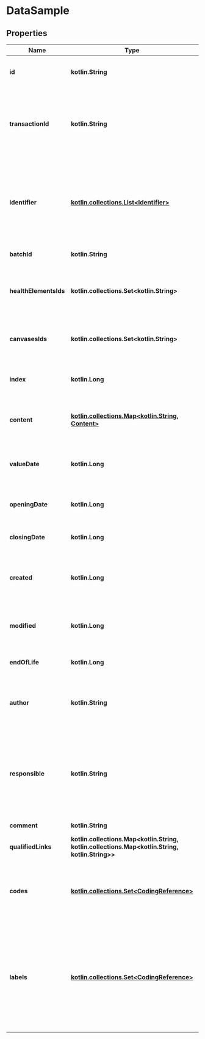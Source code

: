 
# DataSample

## Properties
Name | Type | Description | Notes
------------ | ------------- | ------------- | -------------
**id** | **kotlin.String** | The Id of the Data sample. We encourage using either a v4 UUID or a HL7 Id. |  [optional]
**transactionId** | **kotlin.String** | The transactionId is used when a single data sample had to be split into parts for technical reasons. Several data samples with the same non null transaction id form one single data sample |  [optional]
**identifier** | [**kotlin.collections.List&lt;Identifier&gt;**](Identifier.md) | Typically used for business / client identifiers. An identifier should identify a data sample uniquely and unambiguously. However, iCure can&#39;t guarantee the uniqueness of those identifiers : This is something you need to take care of. | 
**batchId** | **kotlin.String** | Id of the batch that embeds this data sample |  [optional]
**healthElementsIds** | **kotlin.collections.Set&lt;kotlin.String&gt;** | List of IDs of all healthcare elements for which the data sample is provided. Only used when the Data sample is emitted outside of its batch |  [optional]
**canvasesIds** | **kotlin.collections.Set&lt;kotlin.String&gt;** | List of Ids of all canvases linked to the Data sample. Only used when the Data sample is emitted outside of its batch. |  [optional]
**index** | **kotlin.Long** | Used for sorting data samples inside an upper object (A batch, a transaction, a FHIR bundle, ...) |  [optional]
**content** | [**kotlin.collections.Map&lt;kotlin.String, Content&gt;**](Content.md) | Information contained in the data sample (Measure, number, ...). Content is localized, using ISO language code as key | 
**valueDate** | **kotlin.Long** | The date (YYYYMMDDhhmmss) when the Data sample is noted to have started and also closes on the same date |  [optional]
**openingDate** | **kotlin.Long** | The date (YYYYMMDDhhmmss) of the start of the Data sample |  [optional]
**closingDate** | **kotlin.Long** | The date (YYYYMMDDhhmmss) marking the end of the Data sample |  [optional]
**created** | **kotlin.Long** | The timestamp (unix epoch in ms) of creation of this data sample in iCure system. Will be filled automatically if not provided. |  [optional]
**modified** | **kotlin.Long** | The timestamp (unix epoch in ms) of the latest modification of this data sample in iCure system. Will be filled automatically if not provided. |  [optional]
**endOfLife** | **kotlin.Long** | Soft delete (unix epoch in ms) timestamp of the data sample |  [optional]
**author** | **kotlin.String** | The id of the [User] that created this data sample. When creating the data sample, will be filled automatically by the current user id if not provided. |  [optional]
**responsible** | **kotlin.String** | The id of the data owner that is responsible of this data sample. When creating the data sample, will be filled automatically by the current user data owner id ([HealthcareProfessional], [Patient] or [MedicalDevice]) if missing |  [optional]
**comment** | **kotlin.String** | Text, comments on the Data sample provided |  [optional]
**qualifiedLinks** | **kotlin.collections.Map&lt;kotlin.String, kotlin.collections.Map&lt;kotlin.String, kotlin.String&gt;&gt;** | Links towards related data samples (possibly in other batches) | 
**codes** | [**kotlin.collections.Set&lt;CodingReference&gt;**](CodingReference.md) | A code is an item from a codification system that qualifies the content of this data sample. SNOMED-CT, ICPC-2 or ICD-10 codifications systems can be used for codes | 
**labels** | [**kotlin.collections.Set&lt;CodingReference&gt;**](CodingReference.md) | A label is an item from a codification system that qualifies a data sample as being member of a certain class, whatever the value it might have taken. If the label qualifies the content of a field, it means that whatever the content of the field, the label will always apply. LOINC is a codification system typically used for labels. | 



